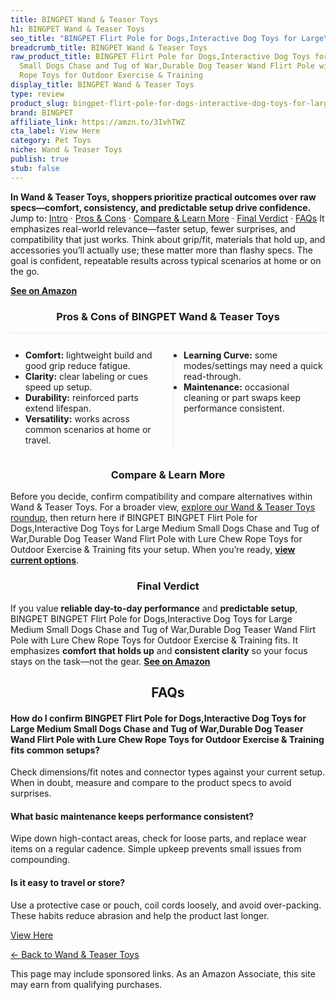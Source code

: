 ```yaml
---
title: BINGPET Wand & Teaser Toys
h1: BINGPET Wand & Teaser Toys
seo_title: "BINGPET Flirt Pole for Dogs,Interactive Dog Toys for Large\u2026"
breadcrumb_title: BINGPET Wand & Teaser Toys
raw_product_title: BINGPET Flirt Pole for Dogs,Interactive Dog Toys for Large Medium
  Small Dogs Chase and Tug of War,Durable Dog Teaser Wand Flirt Pole with Lure Chew
  Rope Toys for Outdoor Exercise & Training
display_title: BINGPET Wand & Teaser Toys
type: review
product_slug: bingpet-flirt-pole-for-dogs-interactive-dog-toys-for-large-medium-small-cd8b9960
brand: BINGPET
affiliate_link: https://amzn.to/3IvhTWZ
cta_label: View Here
category: Pet Toys
niche: Wand & Teaser Toys
publish: true
stub: false
---
```


<div id="intro" class="full-width"><p><strong>In Wand & Teaser Toys, shoppers prioritize practical outcomes over raw specs&mdash;comfort, consistency, and predictable setup drive confidence.</strong> Jump to: <a href="#intro">Intro</a> · <a href="#pros-cons">Pros &amp; Cons</a> · <a href="#compare-more">Compare &amp; Learn More</a> · <a href="#verdict">Final Verdict</a> · <a href="#faqs">FAQs</a> It emphasizes real-world relevance&mdash;faster setup, fewer surprises, and compatibility that just works. Think about grip/fit, materials that hold up, and accessories you’ll actually use; these matter more than flashy specs. The goal is confident, repeatable results across typical scenarios at home or on the go.</p><p><a href="https://amzn.to/3IvhTWZ" rel="nofollow sponsored noopener" target="_blank"><strong>See on Amazon</strong></a></p></div>
<h3 id="pros-cons" style="text-align:center;">Pros &amp; Cons of BINGPET Wand & Teaser Toys</h3>
<div class="pc-grid" style="display:grid;grid-template-columns:1fr 1fr;gap:16px;border-top:1px solid #e5e7eb;padding-top:12px;">
  <ul>
    <li><strong>Comfort:</strong> lightweight build and good grip reduce fatigue.</li>
    <li><strong>Clarity:</strong> clear labeling or cues speed up setup.</li>
    <li><strong>Durability:</strong> reinforced parts extend lifespan.</li>
    <li><strong>Versatility:</strong> works across common scenarios at home or travel.</li>
  </ul>
  <ul style="border-left:1px solid #e5e7eb;padding-left:16px;">
    <li><strong>Learning Curve:</strong> some modes/settings may need a quick read-through.</li>
    <li><strong>Maintenance:</strong> occasional cleaning or part swaps keep performance consistent.</li>
  </ul>
</div>


<h3 id="compare-more" style="text-align:center;">Compare &amp; Learn More</h3>
<p>Before you decide, confirm compatibility and compare alternatives within Wand & Teaser Toys. For a broader view, <a href="#">explore our Wand & Teaser Toys roundup</a>, then return here if BINGPET BINGPET Flirt Pole for Dogs,Interactive Dog Toys for Large Medium Small Dogs Chase and Tug of War,Durable Dog Teaser Wand Flirt Pole with Lure Chew Rope Toys for Outdoor Exercise & Training fits your setup. When you’re ready, <a href="https://amzn.to/3IvhTWZ" rel="nofollow sponsored noopener" target="_blank"><strong>view current options</strong></a>.</p>

<h3 id="verdict" style="text-align:center;">Final Verdict</h3>
<p>If you value <strong>reliable day-to-day performance</strong> and <strong>predictable setup</strong>, BINGPET BINGPET Flirt Pole for Dogs,Interactive Dog Toys for Large Medium Small Dogs Chase and Tug of War,Durable Dog Teaser Wand Flirt Pole with Lure Chew Rope Toys for Outdoor Exercise & Training fits. It emphasizes <strong>comfort that holds up</strong> and <strong>consistent clarity</strong> so your focus stays on the task&mdash;not the gear. <a href="https://amzn.to/3IvhTWZ" rel="nofollow sponsored noopener" target="_blank"><strong>See on Amazon</strong></a></p>

<h2 id="faqs" style="text-align:center;">FAQs</h2>
<h4><strong>How do I confirm BINGPET Flirt Pole for Dogs,Interactive Dog Toys for Large Medium Small Dogs Chase and Tug of War,Durable Dog Teaser Wand Flirt Pole with Lure Chew Rope Toys for Outdoor Exercise & Training fits common setups?</strong></h4>
<p>Check dimensions/fit notes and connector types against your current setup. When in doubt, measure and compare to the product specs to avoid surprises.</p>
<h4><strong>What basic maintenance keeps performance consistent?</strong></h4>
<p>Wipe down high-contact areas, check for loose parts, and replace wear items on a regular cadence. Simple upkeep prevents small issues from compounding.</p>
<h4><strong>Is it easy to travel or store?</strong></h4>
<p>Use a protective case or pouch, coil cords loosely, and avoid over-packing. These habits reduce abrasion and help the product last longer.</p>

<p><a class="btn" href="https://amzn.to/3IvhTWZ" target="_blank" rel="nofollow sponsored noopener">View Here</a></p>
<p><a href="/roundups/pet-toys/wand-teaser-toys/">← Back to Wand & Teaser Toys</a></p>
<aside class="disclosure">This page may include sponsored links. As an Amazon Associate, this site may earn from qualifying purchases.</aside>
